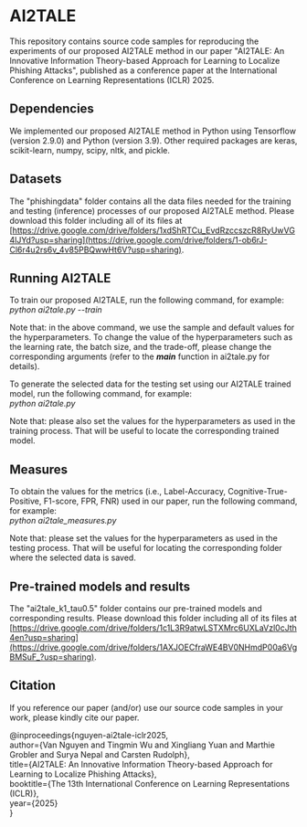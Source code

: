 # AI2TALE

This repository contains source code samples for reproducing the experiments of our proposed AI2TALE method in our paper "AI2TALE: An Innovative Information Theory-based Approach for Learning to Localize Phishing Attacks", published as a conference paper at the International Conference on Learning Representations (ICLR) 2025.

## Dependencies
We implemented our proposed AI2TALE method in Python using Tensorflow (version 2.9.0) and Python (version 3.9). Other required packages are keras, scikit-learn, numpy, scipy, nltk, and pickle.

## Datasets
The "phishingdata" folder contains all the data files needed for the training and testing (inference) processes of our proposed AI2TALE method. Please download this folder including all of its files at [https://drive.google.com/drive/folders/1xdShRTCu_EvdRzccszcR8RyUwVG4lJYd?usp=sharing](https://drive.google.com/drive/folders/1-ob6rJ-Cl6r4u2rs6v_4v85PBQwwHt6V?usp=sharing).

## Running AI2TALE
To train our proposed AI2TALE, run the following command, for example:<br/>
*python ai2tale.py --train*

Note that: in the above command, we use the sample and default values for the hyperparameters. To change the value of the hyperparameters such as the learning rate, the batch size, and the trade-off, please change the corresponding arguments (refer to the *__main__* function in ai2tale.py for details).

To generate the selected data for the testing set using our AI2TALE trained model, run the following command, for example:<br/>
*python ai2tale.py*

Note that: please also set the values for the hyperparameters as used in the training process. That will be useful to locate the corresponding trained model.

## Measures
To obtain the values for the metrics (i.e., Label-Accuracy, Cognitive-True-Positive, F1-score, FPR, FNR) used in our paper, run the following command, for example: <br/>
*python ai2tale_measures.py*

Note that: please set the values for the hyperparameters as used in the testing process. That will be useful for locating the corresponding folder where the selected data is saved.

## Pre-trained models and results
The "ai2tale_k1_tau0.5" folder contains our pre-trained models and corresponding results. Please download this folder including all of its files at [https://drive.google.com/drive/folders/1c1L3R9atwLSTXMrc6UXLaVzl0cJth4en?usp=sharing](https://drive.google.com/drive/folders/1AXJOECfraWE4BV0NHmdP00a6VgBMSuF_?usp=sharing).

## Citation

If you reference our paper (and/or) use our source code samples in your work, please kindly cite our paper.

@inproceedings{nguyen-ai2tale-iclr2025,<br/>
      author={Van Nguyen and Tingmin Wu and Xingliang Yuan and Marthie Grobler and Surya Nepal and Carsten Rudolph},<br/>
      title={AI2TALE: An Innovative Information Theory-based Approach for Learning to Localize Phishing Attacks},<br/>
      booktitle={The 13th International Conference on Learning Representations (ICLR)},<br/>
      year={2025}<br/>
}
